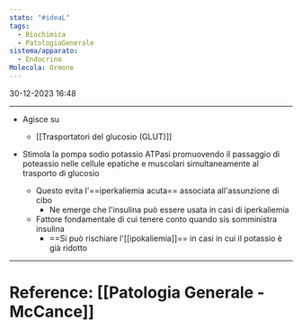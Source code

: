 ```yaml
---
stato: "#ideaL"
tags:
  - Biochimica
  - PatologiaGenerale
sistema/apparato:
  - Endocrino
Molecola: Ormone
---
```

30-12-2023 16:48

--- 

- Agisce su
    - [[Trasportatori del glucosio (GLUT)]]

- Stimola la pompa sodio potassio ATPasi promuovendo il passaggio di poteassio nelle cellule epatiche e muscolari simultaneamente al trasporto di glucosio
	- Questo evita l'==iperkaliemia acuta== associata all'assunzione di cibo
		- Ne emerge che l'insulina può essere usata in casi di iperkaliemia
	- Fattore fondamentale di cui tenere conto quando sis somministra insulina
		- ==Si può rischiare l'[[ipokaliemia]]== in casi in cui il potassio è già ridotto









--- 
# Reference: [[Patologia Generale - McCance]]
